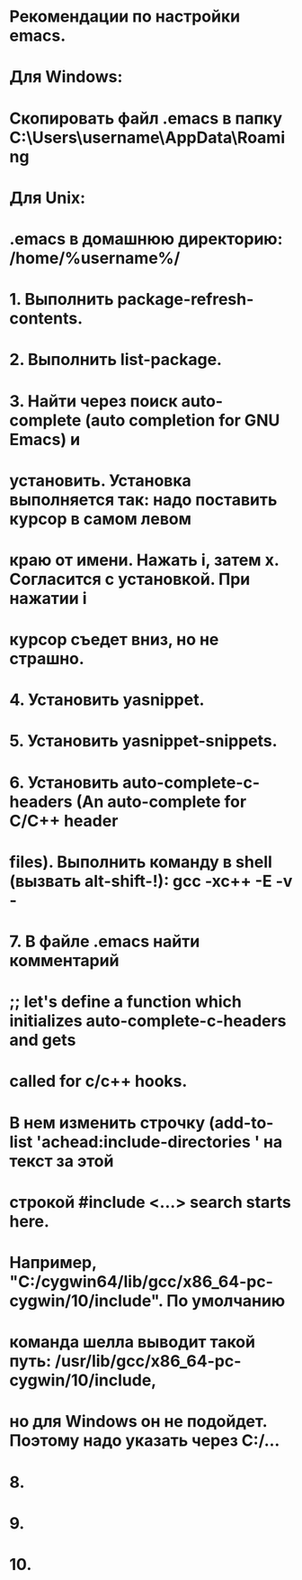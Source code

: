 # Рекомендации по настройки emacs.
# Для Windows:
#   Скопировать файл .emacs в папку C:\Users\username\AppData\Roaming
#
# Для Unix:
#   .emacs в домашнюю директорию: /home/%username%/
#
#  1. Выполнить package-refresh-contents.
#  2. Выполнить list-package.
#  3. Найти через поиск auto-complete (auto completion for GNU Emacs) и
#  установить. Установка выполняется так: надо поставить курсор в самом левом
#  краю от имени. Нажать i, затем x. Согласится с установкой. При нажатии i
#  курсор съедет вниз, но не страшно.
#  4. Установить yasnippet.
#  5. Установить yasnippet-snippets.
#  6. Установить auto-complete-c-headers (An auto-complete for C/C++ header
#  files). Выполнить команду в shell (вызвать alt-shift-!): gcc -xc++ -E -v -
#  7. В файле .emacs найти комментарий
#  ;; let's define a function which initializes auto-complete-c-headers and gets
#  called for c/c++ hooks.
#  В нем изменить строчку (add-to-list 'achead:include-directories ' на текст за этой
#  строкой #include <...> search starts here.
#  Например, "C:/cygwin64/lib/gcc/x86_64-pc-cygwin/10/include". По умолчанию
#  команда шелла выводит такой путь: /usr/lib/gcc/x86_64-pc-cygwin/10/include,
#  но для Windows он не подойдет. Поэтому надо указать через C:/...
#  8. 
#  9. 
# 10. 
